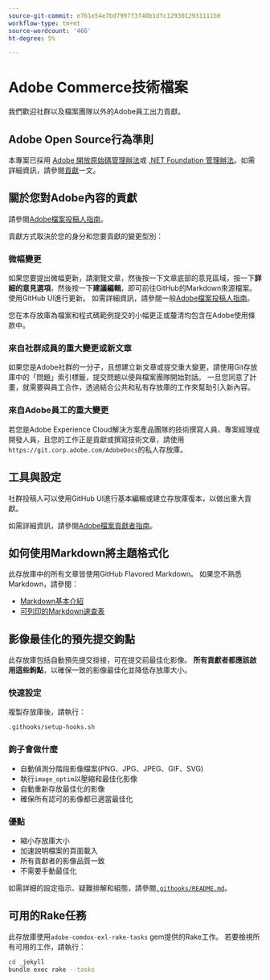 ```yaml
---
source-git-commit: e761e54e7bd7997f3f40b1dfc1293012931111b0
workflow-type: tm+mt
source-wordcount: '466'
ht-degree: 5%

---
```

# Adobe Commerce技術檔案

我們歡迎社群以及檔案團隊以外的Adobe員工出力貢獻。

## Adobe Open Source行為準則

本專案已採用 [Adobe 開放原始碼管理辦法](code-of-conduct.md)或 [.NET Foundation 管理辦法](https://dotnetfoundation.org/code-of-conduct)。如需詳細資訊，請參閱[貢獻](contributing.md)一文。

## 關於您對Adobe內容的貢獻

請參閱[Adobe檔案投稿人指南](https://experienceleague.adobe.com/docs/contributor/contributor-guide/introduction.html)。

貢獻方式取決於您的身分和您要貢獻的變更型別：

### 微幅變更

如果您要提出微幅更新，請瀏覽文章，然後按一下文章底部的意見區域，按一下&#x200B;**詳細的意見選項**，然後按一下&#x200B;**建議編輯**，即可前往GitHub的Markdown來源檔案。 使用GitHub UI進行更新。 如需詳細資訊，請參閱一般[Adobe檔案投稿人指南](https://experienceleague.adobe.com/docs/contributor/contributor-guide/introduction.html)。

您在本存放庫為檔案和程式碼範例提交的小幅更正或釐清均包含在Adobe使用條款中。

### 來自社群成員的重大變更或新文章

如果您是Adobe社群的一分子，且想建立新文章或提交重大變更，請使用Git存放庫中的「問題」索引標籤，提交問題以便與檔案團隊開始對話。 一旦您同意了計畫，就需要與員工合作，透過結合公共和私有存放庫的工作來幫助引入新內容。

### 來自Adobe員工的重大變更

若您是Adobe Experience Cloud解決方案產品團隊的技術撰寫人員、專案經理或開發人員，且您的工作正是貢獻或撰寫技術文章，請使用`https://git.corp.adobe.com/AdobeDocs`的私人存放庫。

## 工具與設定

社群投稿人可以使用GitHub UI進行基本編輯或建立存放庫復本，以做出重大貢獻。

如需詳細資訊，請參閱[Adobe檔案貢獻者指南](https://experienceleague.adobe.com/docs/contributor/contributor-guide/introduction.html)。

## 如何使用Markdown將主題格式化

此存放庫中的所有文章皆使用GitHub Flavored Markdown。 如果您不熟悉Markdown，請參閱：

- [Markdown基本介紹](https://help.github.com/articles/getting-started-with-writing-and-formatting-on-github/)
- [可列印的Markdown速查表](https://guides.github.com/pdfs/markdown-cheatsheet-online.pdf)

## 影像最佳化的預先提交鉤點

此存放庫包括自動預先提交掛接，可在提交前最佳化影像。 **所有貢獻者都應該啟用這些鉤點**，以確保一致的影像最佳化並降低存放庫大小。

### 快速設定

複製存放庫後，請執行：

```bash
.githooks/setup-hooks.sh
```

### 鉤子會做什麼

- 自動偵測分階段影像檔案(PNG、JPG、JPEG、GIF、SVG)
- 執行`image_optim`以壓縮和最佳化影像
- 自動重新存放最佳化的影像
- 確保所有認可的影像都已適當最佳化

### 優點

- 縮小存放庫大小
- 加速說明檔案的頁面載入
- 所有貢獻者的影像品質一致
- 不需要手動最佳化

如需詳細的設定指示、疑難排解和組態，請參閱[`.githooks/README.md`](.githooks/README.md)。

## 可用的Rake任務

此存放庫使用`adobe-comdox-exl-rake-tasks` gem提供的Rake工作。 若要檢視所有可用的工作，請執行：

```bash
cd _jekyll
bundle exec rake --tasks
```
